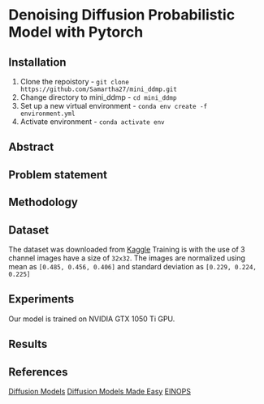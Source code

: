# Denoising Diffusion Probabilistic Model with Pytorch


## Installation

1. Clone the repoistory - `git clone https://github.com/Samartha27/mini_ddmp.git`
2. Change directory to mini_ddmp - `cd mini_ddmp`
3. Set up a new virtual environment - `conda env create -f environment.yml`
4. Activate environment - `conda activate env`



## Abstract


## Problem statement




## Methodology


## Dataset
The dataset was downloaded from [Kaggle](https://www.kaggle.com/) 
Training is with the use of 3 channel images have a size of `32x32`.  The images are normalized using mean as ```[0.485, 0.456, 0.406]``` and standard deviation as ```[0.229, 0.224, 0.225]``` 



## Experiments
Our model is trained on NVIDIA GTX 1050 Ti GPU.

## Results



## References

[Diffusion Models](https://medium.com/@monadsblog/diffusion-models-4dbe58489a2f)
[Diffusion Models Made Easy](https://towardsdatascience.com/diffusion-models-made-easy-8414298ce4da)
[EINOPS](https://github.com/arogozhnikov/einops)




